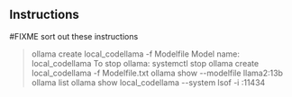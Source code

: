 ## Instructions
  #FIXME sort out these instructions
  
  > ollama create local_codellama -f Modelfile
  > Model name: local_codellama
  > To stop ollama: systemctl stop ollama
  > create local_codellama -f Modelfile.txt
  > ollama show --modelfile llama2:13b
  > ollama list
  > ollama show local_codellama --system
  > lsof -i :11434